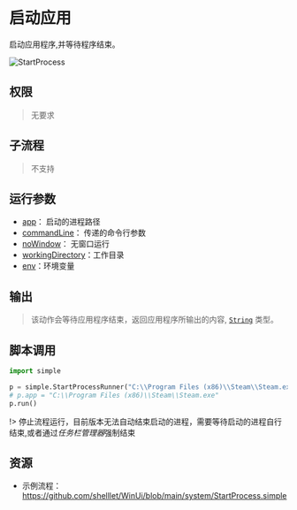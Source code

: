 # 启动应用

启动应用程序,并等待程序结束。

![StartProcess](./images/04.png ':size=90%')


## 权限
> 无要求

## 子流程

> 不支持

## 运行参数

* [app](./types/Path.md)： 启动的进程路径
* [commandLine](./types/String.md)： 传递的命令行参数
* [noWindow](./types/Boolean.md)： 无窗口运行
* [workingDirectory](./types/Path.md)：工作目录
* [env](./types/String.md)：环境变量

## 输出

>    该动作会等待应用程序结束，返回应用程序所输出的内容, [`String`](./types/String.md) 类型。


## 脚本调用

```python
import simple

p = simple.StartProcessRunner("C:\\Program Files (x86)\\Steam\\Steam.exe")
# p.app = "C:\\Program Files (x86)\\Steam\\Steam.exe"
p.run()
```

!> 停止流程运行，目前版本无法自动结束启动的进程，需要等待启动的进程自行结束,或者通过*任务栏管理器*强制结束

## 资源

* 示例流程：https://github.com/shelllet/WinUi/blob/main/system/StartProcess.simple




